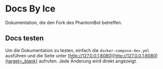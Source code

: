 # Docs By Ice

Dokumentation, die den Fork des PhantomBot betreffen.

## Docs testen

Um die Dokumentation zu testen, einfach die ```docker-compose-dev.yml``` ausführen 
und die Seite unter [http://127.0.0.1:8080](http://127.0.0.1:8080){target=_blank} aufrufen. Jede Änderung wird direkt angezeigt.